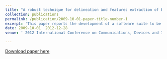 ```yaml
---
title: "A robust technique for delineation and features extraction of ECG signal from mobile-phone photography"
collection: publications
permalink: /publication/2009-10-01-paper-title-number-1
excerpt: 'This paper reports the development of a software suite to be accessed via mobile phone or Personal Digital Assistant (PDA) for the extraction and analysis of disease-related features from the photograph of paper based ECG records.'
date: 2009-10-01  2012-12-28
venue: ' 2012 International Conference on Communications, Devices and Intelligent Systems (CODIS) '

---
```


[Download paper here](https://ieeexplore.ieee.org/abstract/document/6422151)

